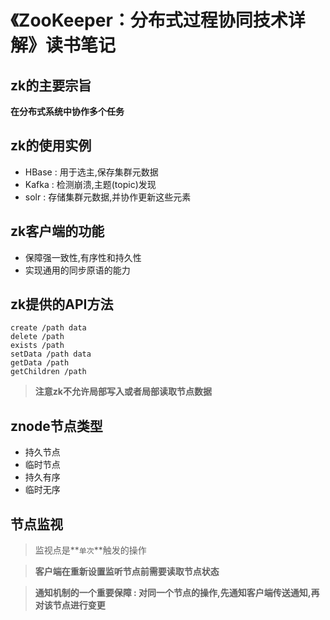 《ZooKeeper：分布式过程协同技术详解》读书笔记
=

zk的主要宗旨
-
**在分布式系统中协作多个任务**


zk的使用实例
-
   + HBase : 用于选主,保存集群元数据
   + Kafka : 检测崩溃,主题(topic)发现
   + solr  : 存储集群元数据,并协作更新这些元素

zk客户端的功能
-
   + 保障强一致性,有序性和持久性
   + 实现通用的同步原语的能力




zk提供的API方法
-
    create /path data
    delete /path
    exists /path
    setData /path data
    getData /path
    getChildren /path

 >**注意zk不允许局部写入或者局部读取节点数据**

znode节点类型
-
   + 持久节点
   + 临时节点
   + 持久有序
   + 临时无序


节点监视
-
   >监视点是**`单次`**触发的操作
   
   >**客户端在重新设置监听节点前需要读取节点状态**
   
   >**通知机制的一个重要保障 : 对同一个节点的操作,先通知客户端传送通知,再对该节点进行变更**